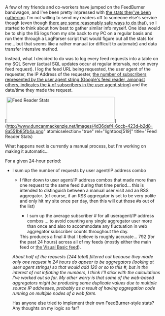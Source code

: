 A few of my friends and co-workers have jumped on the FeedBurner bandwagon, and I've been pretty impressed with [the stats they've been gathering](http://duncanmackenzie.net/blog/cool-gadget-using-sparklines-to-show-your-rss-stats-from-feedburner/). I'm not willing to send my readers off to someone else's service though (even though [there are some reasonably safe ways to do that](http://www.burningdoor.com/eric/archives/001284.html)), so I started to think about how best to gather similar info myself. One idea would be to ship the IIS logs from my site back to my PC on a regular basis and run them through a LogParser script that would figure out all the stats for me... but that seems like a rather manual (or difficult to automate) and data transfer intensive method.

Instead, what I decided to do was to log every feed requests into a table on my SQL Server (actual SQL updates occur at regular intervals, not on every feed request). I log the feed URL being requested, the user agent of the requester, the IP Address of the requester, [the number of subscribers represented by the user agent string (Google's feed reader, amongst others, indicates the # of subscribers in the user agent string)](http://factory-h.com/articles/View.aspx?articleId=27) and the date/time they made the request.

[<img style="border-top-width: 0px; border-left-width: 0px; border-bottom-width: 0px; border-right-width: 0px" height="83" alt="Feed Reader Stats" src="http://www.duncanmackenzie.net/images/96de7c4d-f772-4143-91b3-ac049a5fdcb0.png" width="350" border="0" />](http://www.duncanmackenzie.net/images/4d36def4-6ccb-423d-b2d8-8a551b85fb4a.png" atomicselection="true" rel="lightbox[519]" title="Feed Reader Stats)

What happens next is currently a manual process, but I'm working on making it automatic...

For a given 24-hour period:

  * I sum up the number of requests by user agent/IP address combo
      * I filter down to user agent/IP address combos that made more than one request to the same feed during that time period... this is intended to distinguish between a manual user visit and an RSS aggregator. (of course, if an RSS aggregator is set to be very polite and only hit my site once per day, then this will cut those #s out of the list)
          * I sum up the average subscriber # for all useragent/IP address combos ... to avoid counting any single aggregator user more than once and also to accommodate any fluctuation in web aggregator subscriber counts throughout the day.</ul>
        This produces a final # that I believe is roughly accurate... 792 (for the past 24 hours) across all of my feeds (mostly either the main feed or [the Visual Basic feed](http://duncanmackenzie.net/blog/tags/visual+basic/)).

        _About half of the requests (244 total) filtered out because they made only one request in 24 hours do appear to be aggregators (looking at user agent strings) so that would add 120 or so to this #, but in the interest of not inflating the numbers, I think I'll stick with the calculations I've worked out so far. My other worry is that some of the web-based aggregators might be producing some duplicate values due to multiple source IP addresses, probably as a result of having aggregation code running on multiple nodes of a web farm._

        Has anyone else tried to implement their own FeedBurner-style stats? Any thoughts on my logic so far?